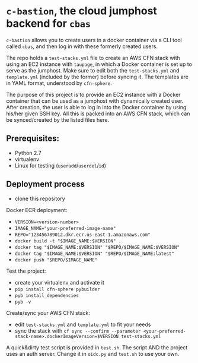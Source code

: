 `c-bastion`, the cloud jumphost backend for `cbas`
=======

`c-bastion` allows you to create users in a docker container via a CLI tool called `cbas`, and then log in with these formerly created users.

The repo holds a `test-stacks.yml` file to create an AWS CFN stack with using an EC2 instance with `taupage`, in which a Docker container is set up to serve as the jumphost. Make sure to edit both the `test-stacks.yml` and `template.yml` (included by the former) before syncing it. The templates are in YAML format, understood by `cfn-sphere`.

The purpose of this project is to provide an EC2 instance with a Docker container that can be used as a jumphost with dynamically created user. After creation, the user is able to log in into the Docker container by using his/her given SSH key. All this is packed into an AWS CFN stack, which can be synced/created by the listed files here.

Prerequisites:
-------
- Python 2.7
- virtualenv
- Linux for testing (`useradd`/`userdel`/`id`)

Deployment process
-------

- clone this repository

Docker ECR deployment:

- `VERSION=<version-number>`
- `IMAGE_NAME="your-preferred-image-name"`
- `REPO="123456789012.dkr.ecr.us-east-1.amazonaws.com"`
- `docker build -t "$IMAGE_NAME:$VERSION" .`
- `docker tag "$IMAGE_NAME:$VERSION" "$REPO/$IMAGE_NAME:$VERSION"`
- `docker tag "$IMAGE_NAME:$VERSION" "$REPO/$IMAGE_NAME:latest"`
- `docker push "$REPO/$IMAGE_NAME"`

Test the project:
- create your virtualenv and activate it
- `pip install cfn-sphere pybuilder`
- `pyb install_dependencies`
- `pyb -v`

Create/sync your AWS CFN stack:

- edit `test-stacks.yml` and `template.yml` to fit your needs
- sync the stack with `cf sync --confirm --parameter <your-preferred-stack-name>.dockerImageVersion=$VERSION test-stacks.yml`

A quick&dirty test script is provided in `test.sh`. The script AND the project uses an auth server. Change it in `oidc.py` and `test.sh` to use your own.

